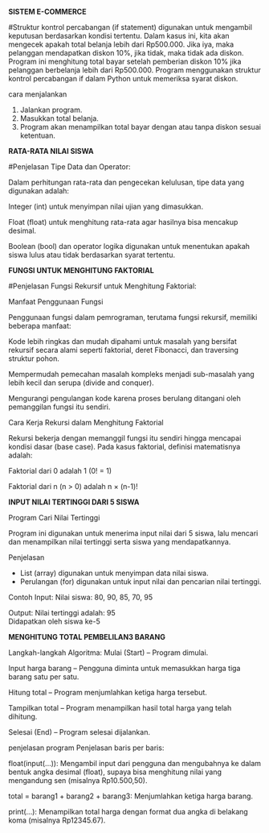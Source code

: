 **SISTEM E-COMMERCE**

#Struktur kontrol percabangan (if statement) digunakan untuk mengambil keputusan berdasarkan kondisi tertentu. Dalam kasus ini, kita akan mengecek apakah total belanja lebih dari Rp500.000. Jika iya, maka pelanggan mendapatkan diskon 10%, jika tidak, maka tidak ada diskon.
Program ini menghitung total bayar setelah pemberian diskon 10% jika pelanggan berbelanja lebih dari Rp500.000. Program menggunakan struktur kontrol percabangan if dalam Python untuk memeriksa syarat diskon.

cara menjalankan
1. Jalankan program.
2. Masukkan total belanja.
3. Program akan menampilkan total bayar dengan atau tanpa diskon sesuai ketentuan.

   


 **RATA-RATA NILAI SISWA**
 
#Penjelasan Tipe Data dan Operator:

Dalam perhitungan rata-rata dan pengecekan kelulusan, tipe data yang digunakan adalah:

Integer (int) untuk menyimpan nilai ujian yang dimasukkan.

Float (float) untuk menghitung rata-rata agar hasilnya bisa mencakup desimal.

Boolean (bool) dan operator logika digunakan untuk menentukan apakah siswa lulus atau tidak berdasarkan syarat tertentu.

**FUNGSI UNTUK MENGHITUNG FAKTORIAL**

#Penjelasan Fungsi Rekursif untuk Menghitung Faktorial:

Manfaat Penggunaan Fungsi

Penggunaan fungsi dalam pemrograman, terutama fungsi rekursif, memiliki beberapa manfaat:

Kode lebih ringkas dan mudah dipahami untuk masalah yang bersifat rekursif secara alami seperti faktorial, deret Fibonacci, dan traversing struktur pohon.

Mempermudah pemecahan masalah kompleks menjadi sub-masalah yang lebih kecil dan serupa (divide and conquer).

Mengurangi pengulangan kode karena proses berulang ditangani oleh pemanggilan fungsi itu sendiri.

Cara Kerja Rekursi dalam Menghitung Faktorial

Rekursi bekerja dengan memanggil fungsi itu sendiri hingga mencapai kondisi dasar (base case). Pada kasus faktorial, definisi matematisnya adalah:

Faktorial dari 0 adalah 1 (0! = 1)

Faktorial dari n (n > 0) adalah n × (n-1)!

**INPUT NILAI TERTINGGI DARI 5 SISWA**

Program Cari Nilai Tertinggi

Program ini digunakan untuk menerima input nilai dari 5 siswa, lalu mencari dan menampilkan nilai tertinggi serta siswa yang mendapatkannya.

Penjelasan
- List (array) digunakan untuk menyimpan data nilai siswa.
- Perulangan (for) digunakan untuk input nilai dan pencarian nilai tertinggi.

Contoh Input:
Nilai siswa: 80, 90, 85, 70, 95

Output:
Nilai tertinggi adalah: 95  
Didapatkan oleh siswa ke-5

**MENGHITUNG TOTAL PEMBELILAN3 BARANG**

Langkah-langkah Algoritma:
Mulai (Start) – Program dimulai.

Input harga barang – Pengguna diminta untuk memasukkan harga tiga barang satu per satu.

Hitung total – Program menjumlahkan ketiga harga tersebut.

Tampilkan total – Program menampilkan hasil total harga yang telah dihitung.

Selesai (End) – Program selesai dijalankan.

penjelasan program
Penjelasan baris per baris:

float(input(...)): Mengambil input dari pengguna dan mengubahnya ke dalam bentuk angka desimal (float), supaya bisa menghitung nilai yang mengandung sen (misalnya Rp10.500,50).

total = barang1 + barang2 + barang3: Menjumlahkan ketiga harga barang.

print(...): Menampilkan total harga dengan format dua angka di belakang koma (misalnya Rp12345.67).
